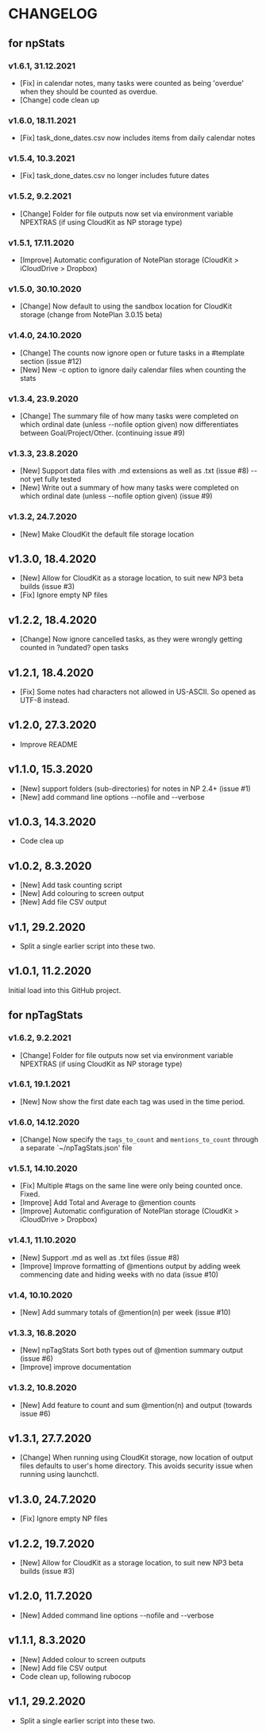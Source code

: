 # CHANGELOG

## for npStats
### v1.6.1, 31.12.2021
- [Fix] in calendar notes, many tasks were counted as being 'overdue' when they should be counted as overdue.
- [Change] code clean up

### v1.6.0, 18.11.2021
- [Fix] task_done_dates.csv now includes items from daily calendar notes

### v1.5.4, 10.3.2021
- [Fix] task_done_dates.csv no longer includes future dates

### v1.5.2, 9.2.2021
- [Change] Folder for file outputs now set via environment variable NPEXTRAS (if using CloudKit as NP storage type)

### v1.5.1, 17.11.2020
- [Improve] Automatic configuration of NotePlan storage (CloudKit > iCloudDrive > Dropbox)

### v1.5.0, 30.10.2020
- [Change] Now default to using the sandbox location for CloudKit storage (change from NotePlan 3.0.15 beta)

### v1.4.0, 24.10.2020
- [Change] The counts now ignore open or future tasks in a #template section (issue #12)
- [New] New -c option to ignore daily calendar files when counting the stats

### v1.3.4, 23.9.2020
- [Change] The summary file of how many tasks were completed on which ordinal date (unless --nofile option given) now differentiates between Goal/Project/Other. (continuing issue #9)

### v1.3.3, 23.8.2020
- [New] Support data files with .md extensions as well as .txt (issue #8) -- not yet fully tested
- [New] Write out a summary of how many tasks were completed on which ordinal date (unless --nofile option given) (issue #9)

### v1.3.2, 24.7.2020
- [New] Make CloudKit the default file storage location

## v1.3.0, 18.4.2020
- [New] Allow for CloudKit as a storage location, to suit new NP3 beta builds (issue #3)
- [Fix] Ignore empty NP files

## v1.2.2, 18.4.2020
- [Change] Now ignore cancelled tasks, as they were wrongly getting counted in ?undated? open tasks

## v1.2.1, 18.4.2020
- [Fix] Some notes had characters not allowed in US-ASCII. So opened as UTF-8 instead.

## v1.2.0, 27.3.2020
- Improve README

## v1.1.0, 15.3.2020
- [New] support folders (sub-directories) for notes in NP 2.4+ (issue #1)
- [New] add command line options --nofile and --verbose

## v1.0.3, 14.3.2020
- Code clea up

## v1.0.2, 8.3.2020
- [New] Add task counting script
- [New] Add colouring to screen output
- [New] Add file CSV output

## v1.1, 29.2.2020
- Split a single earlier script into these two.

## v1.0.1, 11.2.2020
Initial load into this GitHub project.

## for npTagStats
### v1.6.2, 9.2.2021
- [Change] Folder for file outputs now set via environment variable NPEXTRAS (if using CloudKit as NP storage type)

### v1.6.1, 19.1.2021
- [New] Now show the first date each tag was used in the time period.

### v1.6.0, 14.12.2020
- [Change] Now specify the `tags_to_count` and `mentions_to_count` through a separate `~/npTagStats.json' file

### v1.5.1, 14.10.2020
- [Fix] Multiple #tags on the same line were only being counted once. Fixed.
- [Improve] Add Total and Average to @mention counts
- [Improve] Automatic configuration of NotePlan storage (CloudKit > iCloudDrive > Dropbox)

### v1.4.1, 11.10.2020
- [New] Support .md as well as .txt files (issue #8)
- [Improve] Improve formatting of @mentions output by adding week commencing date and hiding weeks with no data (issue #10)

### v1.4, 10.10.2020
- [New] Add summary totals of @mention(n) per week (issue #10)

### v1.3.3, 16.8.2020
- [New] npTagStats Sort both types out of @mention summary output (issue #6)
- [Improve] improve documentation

### v1.3.2, 10.8.2020
- [New] Add feature to count and sum @mention(n) and output (towards issue #6)

## v1.3.1, 27.7.2020
- [Change] When running using CloudKit storage, now location of output files defaults to user's home directory. This avoids security issue when running using launchctl.

## v1.3.0, 24.7.2020
- [Fix] Ignore empty NP files

## v1.2.2, 19.7.2020
- [New] Allow for CloudKit as a storage location, to suit new NP3 beta builds (issue #3)

## v1.2.0, 11.7.2020
- [New] Added command line options --nofile and --verbose

## v1.1.1, 8.3.2020
- [New] Added colour to screen outputs
- [New] Add file CSV output
- Code clean up, following rubocop

## v1.1, 29.2.2020
- Split a single earlier script into these two.